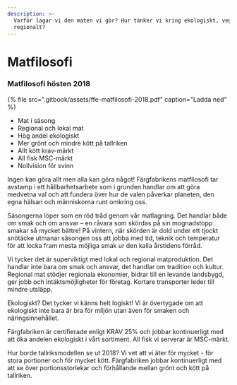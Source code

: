 ```yaml
---
description: >-
  Varför lagar vi den maten vi gör? Hur tänker vi kring ekologiskt, vegetariskt,
  regionalt?
---
```


# Matfilosofi

### Matfilosofi hösten 2018

{% file src=".gitbook/assets/ffe-matfilosofi-2018.pdf" caption="Ladda ned" %}

* Mat i säsong
* Regional och lokal mat
* Hög andel ekologiskt
* Mer grönt och mindre kött på tallriken
* Allt kött krav-märkt
* All fisk MSC-märkt
* Nollvision för svinn 

Ingen kan göra allt men alla kan göra något! Färgfabrikens matfilosofi tar avstamp i ett hållbarhetsarbete som i grunden handlar om att göra medvetna val och att fundera över hur de valen påverkar planeten, den egna hälsan och människorna runt omkring oss.

Säsongerna löper som en röd tråd genom vår matlagning. Det handlar både om smak och om ansvar – en råvara som skördas på sin mognadstopp smakar så mycket bättre! På vintern, när skörden är dold under ett tjockt snötäcke utmanar säsongen oss att jobba med tid, teknik och temperatur för att locka fram mesta möjliga smak ur den kalla årstidens förråd.

Vi tycker det är superviktigt med lokal och regional matproduktion. Det handlar inte bara om smak och ansvar, det handlar om tradition och kultur. Regional mat stödjer regionala ekonomier, bidrar till en levande landsbygd, ger jobb och intäktsmöjligheter för företag. Kortare transporter leder till mindre utsläpp. 

Ekologiskt? Det tycker vi känns helt logiskt! Vi är övertygade om att ekologiskt inte bara är bra för miljön utan även för smaken och näringsinnehållet. 

Färgfabriken är certifierade enligt KRAV 25% och jobbar kontinuerligt med att öka andelen ekologiskt i vårt sortiment. All fisk vi serverar är MSC-märkt. 

Hur borde tallriksmodellen se ut 2018? Vi vet att vi äter för mycket - för stora portioner och för mycket kött. Färgfabriken jobbar kontinuerligt med att se över portionsstorlekar och förhållande mellan grönt och kött på tallriken.

